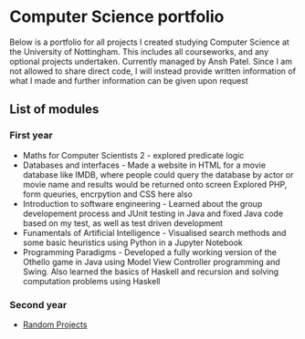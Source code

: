 # Computer Science portfolio
Below is a portfolio for all projects I created studying Computer Science at the University of Nottingham. This includes all courseworks, and any optional projects undertaken. Currently managed by Ansh Patel. Since I am not allowed to share direct code, I will instead provide written information of what I made and further information can be given upon request
## List of modules
### First year
 - Maths for Computer Scientists 2 - explored predicate logic 
 - Databases and interfaces - Made a website in HTML for a movie database like IMDB, where people could query the database by actor or movie name and results would be returned onto screen Explored PHP, form queuries, encrpytion and CSS here also
 - Introduction to software engineering - Learned about the group developement process and JUnit testing in Java and fixed Java code based on my test, as well as test driven development
 - Funamentals of Artificial Intelligence - Visualised search methods and some basic heuristics using Python in a Jupyter Notebook 
 - Programming Paradigms - Developed a fully working version of the Othello game in Java using Model View Controller programming and Swing. Also learned the basics of Haskell and recursion and solving computation problems using Haskell

### Second year
 - [Random Projects](Docs/randomprojects.md)

 



